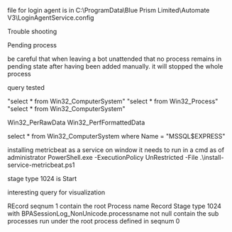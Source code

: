 


file for login agent is in C:\ProgramData\Blue Prism Limited\Automate V3\LoginAgentService.config

Trouble shooting

Pending process

be careful that when leaving a bot unattended that no process remains in pending state after having been added manually. it will stopped the whole process

query tested

"select * from Win32_ComputerSystem"
"select * from Win32_Process"
"select * from Win32_ComputerSystem"

Win32_PerRawData
Win32_PerfFormattedData



select * from Win32_ComputerSystem
where Name = "MSSQL$EXPRESS"




installing metricbeat as a service on window
it needs to run in a cmd as of administrator
PowerShell.exe -ExecutionPolicy UnRestricted -File .\install-service-metricbeat.ps1




stage type 1024 is Start

interesting query for visualization

REcord seqnum 1 contain the root Process name
Record Stage type 1024 with BPASessionLog_NonUnicode.processname not null contain the sub processes run under the root process defined in seqnum 0

